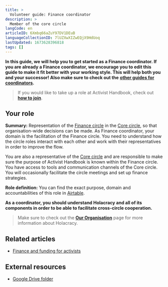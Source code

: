 ```yaml
---
title: >
  Volunteer guide: Finance coordinator
description: >
  Member of the core circle
langCode: en
articleID: 6Xmbq66aZuY97DV1DEuB
languageCollectionID: 7lUZXwXIZwEQjX9HdUoq
lastUpdated: 1673628396818
tags: []
---
```


**In this guide, we will help you to get started as a Finance coordinator. If you are already a Finance coordinator, we encourage you to edit this guide to make it fit better with your working style. This will help both you and your successor! Also make sure to check out the** [**other guides for coordinators**](/support)**.**

> If you would like to take up a role at Activist Handbook, check out [**how to join**](/join).

## **Your role**

**Summary:** Representation of the [Finance circle](/support/finance) in the [Core circle](/support/core), so that organisation-wide decisions can be made. As Finance coordinator, your domain is the facilitation of the Finance circle. You need to understand how the circle roles interact with each other and work with their representatives in order to improve the flow.

You are also a representative of the [Core circle](/support/core) and are responsible to make sure the purpose of Activist Handbook is known within the Finance circle. You have access to tools and communication channels of the Core circle. You will occasionally facilitate the circle meetings and set up finance strategies.

**Role definition:** You can find the exact purpose, domain and accountabilities of this role in [Airtable](https://airtable.com/shr6GqOJ7587fNbEn/tbloV4g8loVisebVz/viwcTSIOwzDuE9XBn/reczRX4MAwMZsFTP2).

**As a coordinator, you should understand Holacracy and all of its components in order to be able to facilitate cross-circle cooperation.**

> Make sure to check out the [**Our Organisation**](/support/organisation) page for more information about Holacracy.

## **Related articles**

-   [Finance and funding for activists](/organising/finance)

## **External resources**

-   [Google Drive folder](https://drive.google.com/drive/u/0/folders/1uWdNpiChlBqiHv62aZtwRRLSTzeft8Vp)
